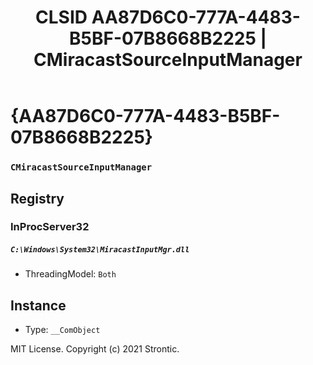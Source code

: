﻿---
title: "CLSID AA87D6C0-777A-4483-B5BF-07B8668B2225 | CMiracastSourceInputManager"
excerpt: What is COM-Object CLSID AA87D6C0-777A-4483-B5BF-07B8668B2225?
---

# {AA87D6C0-777A-4483-B5BF-07B8668B2225}

### `CMiracastSourceInputManager`

## Registry


### InProcServer32

##### `C:\Windows\System32\MiracastInputMgr.dll`
* ThreadingModel: `Both`

## Instance

* Type: `__ComObject`

MIT License. Copyright (c) 2021 Strontic.


